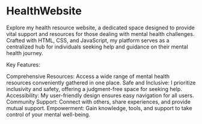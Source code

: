 # HealthWebsite
Explore my health resource website, a dedicated space designed to provide vital support and resources for those dealing with mental health challenges. Crafted with HTML, CSS, and JavaScript, my platform serves as a centralized hub for individuals seeking help and guidance on their mental health journey.

Key Features:

Comprehensive Resources: Access a wide range of mental health resources conveniently gathered in one place.
Safe and Inclusive: I prioritize inclusivity and safety, offering a judgment-free space for seeking help.
Accessibility: My user-friendly design ensures easy navigation for all users.
Community Support: Connect with others, share experiences, and provide mutual support.
Empowerment: Gain knowledge, tools, and support to take control of your mental well-being.
